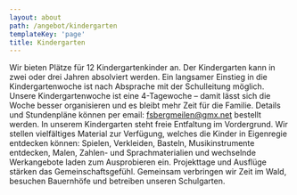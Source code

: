 ```yaml
---
layout: about
path: /angebot/kindergarten
templateKey: 'page'
title: Kindergarten
---
```


Wir bieten Plätze für 12 Kindergartenkinder an. Der Kindergarten kann in zwei oder drei Jahren absolviert werden. Ein langsamer Einstieg in die Kindergartenwoche ist nach Absprache mit der Schulleitung möglich.
Unsere Kindergartenwoche ist eine 4-Tagewoche – damit lässt sich die Woche besser organisieren und es bleibt mehr Zeit für die Familie. Details und Stundenpläne können per email: fsbergmeilen@gmx.net bestellt werden.
In unserem Kindergarten steht freie Entfaltung im Vordergrund. Wir stellen vielfältiges Material zur Verfügung, welches die Kinder in Eigenregie entdecken können: Spielen, Verkleiden, Basteln, Musikinstrumente entdecken, Malen, Zahlen- und Sprachmaterialien und wechselnde Werkangebote laden zum Ausprobieren ein. Projekttage und Ausflüge stärken das Gemeinschaftsgefühl. Gemeinsam verbringen wir Zeit im Wald, besuchen Bauernhöfe und betreiben unseren Schulgarten.
